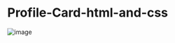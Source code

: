 # Profile-Card-html-and-css
![image](https://github.com/Harikrishnasinh/Profile-Card-html-and-css/assets/106742344/280c3fc3-7885-4b1a-be7f-25b3b8864275)
